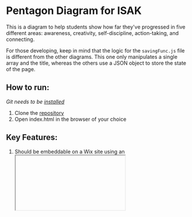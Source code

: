 # Pentagon Diagram for ISAK
This is a diagram to help students show how far they've progressed in five different areas: awareness, creativity, self-discipline, action-taking, and connecting.

For those developing, keep in mind that the logic for the `savingFunc.js` file is different from the other diagrams. This one only manipulates a single array and the
title, whereas the others use a JSON object to store the state of the page.

## How to run:
*Git needs to be [installed](https://git-scm.com/book/en/v2/Getting-Started-Installing-Git)*
1. Clone the [repository](https://help.github.com/articles/cloning-a-repository/)
2. Open index.html in the browser of your choice

## Key Features:
1. Should be embeddable on a Wix site using an <iframe>
2. Should be able to reference how much of a section was selected

## TODO
* ~~Make the pentagon highlight all points below it~~
* ~~Include Arial~~
* ~~Fix the color gradient of shards~~
* ~~Add labels for each shard~~
* ~~Title editable~~
* ~~Fix UWC logo~~
* OPTIMIZE CODE!

### Coaching Questions
* ~~Make new coaching questions, questions are editable~~
* ~~Coaching questions highlight the correct areas~~
* Figure out how to make it editable externally

## BUGS
* When you `dblclick()` on a triangle shard, if the mouse does not hover hover the other pieces, they will not change back to `NORMAL_COLOR`
